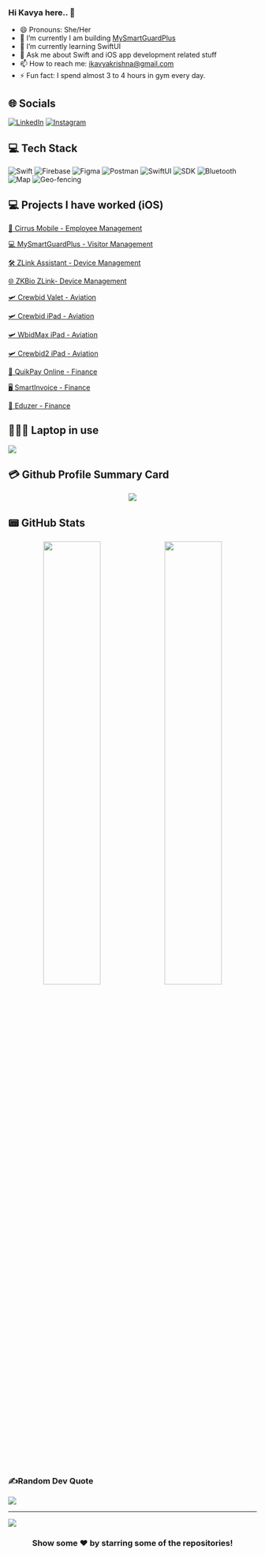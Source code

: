 ### Hi Kavya here.. 👋

- 😄 Pronouns: She/Her
- 🔭 I’m currently I am building [MySmartGuardPlus](https://apps.apple.com/in/app/mysmartguardplus/id1665817043)
- 🌱 I’m currently learning SwiftUI
- 💬 Ask me about Swift and iOS app development related stuff
- 📫 How to reach me: ikavyakrishna@gmail.com
- ⚡ Fun fact: I spend almost 3 to 4 hours in gym every day.

## 🌐 Socials
[![LinkedIn](https://img.shields.io/badge/LinkedIn-0077B5?style=for-the-badge&logo=linkedin&logoColor=white)](https://linkedin.com/in/kavya-krishna-b77548160) [![Instagram](https://img.shields.io/badge/Instagram-E4405F?style=for-the-badge&logo=instagram&logoColor=white)](https://instagram.com/i_kavyaaa)

## 💻 Tech Stack
![Swift](https://img.shields.io/badge/swift-F54A2A?style=for-the-badge&logo=swift&logoColor=white) ![Firebase](https://img.shields.io/badge/firebase-%23039BE5.svg?style=for-the-badge&logo=firebase) ![Figma](https://img.shields.io/badge/figma-%23F24E1E.svg?style=for-the-badge&logo=figma&logoColor=white) ![Postman](https://img.shields.io/badge/Postman-FF6C37?style=for-the-badge&logo=postman&logoColor=white) ![SwiftUI](https://img.shields.io/badge/swiftui-%2300BCD4?style=for-the-badge&logo=swift&logoColor=white)
![SDK](https://img.shields.io/badge/sdk-%234285F4?style=for-the-badge&logo=visual-studio-code&logoColor=white)
![Bluetooth](https://img.shields.io/badge/bluetooth-%230A84FF?style=for-the-badge&logo=bluetooth&logoColor=white) ![Map](https://img.shields.io/badge/map-%234CAF50?style=for-the-badge&logo=google-maps&logoColor=white)
![Geo-fencing](https://img.shields.io/badge/geo--fencing-%23FF5722?style=for-the-badge&logo=mapbox&logoColor=white)



## 💻 Projects I have worked (iOS)

[📱 Cirrus Mobile - Employee Management](https://apps.apple.com/in/app/cirrus-mobile/id6523421292)

[💻 MySmartGuardPlus - Visitor Management](https://apps.apple.com/in/app/mysmartguardplus/id1665817043)

[🛠 ZLink Assistant - Device Management](https://apps.apple.com/in/app/zlink-assistant/id6444682611)

[🌐 ZKBio ZLink- Device Management](https://apps.apple.com/in/app/zkbio-zlink/id1640267070)

[🛩 Crewbid Valet - Aviation](https://apps.apple.com/us/app/crewbid-valet/id1233677874)

[🛩 Crewbid iPad - Aviation](https://apps.apple.com/us/app/crewbid/id563832596)

[🛩 WbidMax iPad - Aviation](https://apps.apple.com/us/app/wbidmax/id892320623)

[🛩 Crewbid2 iPad - Aviation](https://apps.apple.com/us/app/crewbid2/id1620490378)

[🛒 QuikPay Online - Finance](https://apps.apple.com/in/app/quikpayonline/id1540743531)

[🖥  SmartInvoice - Finance](https://apps.apple.com/us/app/abzer-smart-invoice/id1512008010)

[📖 Eduzer - Finance](https://apps.apple.com/us/app/eduzer/id1589962501)

## 👨🏻‍💻 Laptop in use
<img src="https://img.shields.io/badge/Apple-MacBook_Pro_2024 M4 Max-333333?style=for-the-badge&logo=apple&logoColor=white"/> 

## 💳 Github Profile Summary Card
<p align="center">
  <img src="https://github-profile-summary-cards.vercel.app/api/cards/profile-details?username=ikavyaaaa&theme=vue"/>
</p>

## 📟 GitHub Stats
<p align="center">
	<img width="48%" src="https://github-readme-stats.vercel.app/api?username=ikavyaaaa&show_icons=true&theme=vue" />
	<img width="48%" src="https://github-readme-streak-stats.herokuapp.com/?user=ikavyaaaa&theme=vue" />
</p>

### ✍️Random Dev Quote
![](https://quotes-github-readme.vercel.app/api?type=horizontal&theme=vue)

---
[![](https://visitcount.itsvg.in/api?id=ikavyaaaa&icon=0&color=1)](https://visitcount.itsvg.in)

  

<div align="center">

### Show some ❤️ by starring some of the repositories!

</div>


